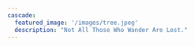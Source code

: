 ```yaml
---
cascade:
  featured_image: '/images/tree.jpeg'
  description: "Not All Those Who Wander Are Lost."
---
```

